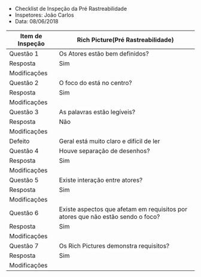 * Checklist de Inspeção da Pré Rastreabilidade
* Inspetores: João Carlos
* Data: 08/06/2018

|Item de Inspeção|Rich Picture(Pré Rastreabilidade)|
|------|-------|
Questão 1|Os Atores estão bem definidos?|
Resposta| Sim|
Modificações|
Questão 2|O foco do está no centro?|
Resposta| Sim|
Modificações|
Questão 3|As palavras estão legíveis?|
Resposta| Não|
Modificações|
Defeito|Geral está muito claro e difícil de ler
Questão 4|Houve separação de desenhos?|
Resposta| Sim|
Modificações|
Questão 5|Existe interação entre atores?|
Resposta| Sim|
Modificações|
Questão 6|Existe aspectos que afetam em requisitos por atores que não estão sendo o foco?|
Resposta|Sim|
Modificações|
Questão 7|Os Rich Pictures demonstra requisitos?|
Resposta| Sim|
Modificações|